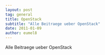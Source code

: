 ```yaml
---
layout: post
tag: general
title: OpenStack
subtitle: "Alle Beitraege ueber OpenStack"
date: 2011-01-09
author: eumel8
---
```


<p>Alle Beitraege ueber OpenStack</p>
